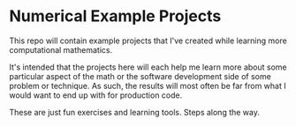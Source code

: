 # Numerical Example Projects

This repo will contain example projects that I've created while learning
more computational mathematics.

It's intended that the projects here will each help me learn more about
some particular aspect of the math or the software development side of
some problem or technique. As such, the results will most often be far
from what I would want to end up with for production code.

These are just fun exercises and learning tools. Steps along the way.
